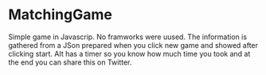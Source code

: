 # MatchingGame

Simple game in Javascrip. No framworks were uused. The information is gathered from a JSon prepared when you click new game and showed after clicking start.
AIt has a timer so you know how much time you took and at the end you can share this on Twitter.

